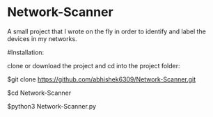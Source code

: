 # Network-Scanner
A small project that I wrote on the fly in order to identify and label the devices in my networks.

#Installation:

clone or download the project and cd into the project folder:

$git clone https://github.com/abhishek6309/Network-Scanner.git

$cd Network-Scanner

$python3 Network-Scanner.py


 
